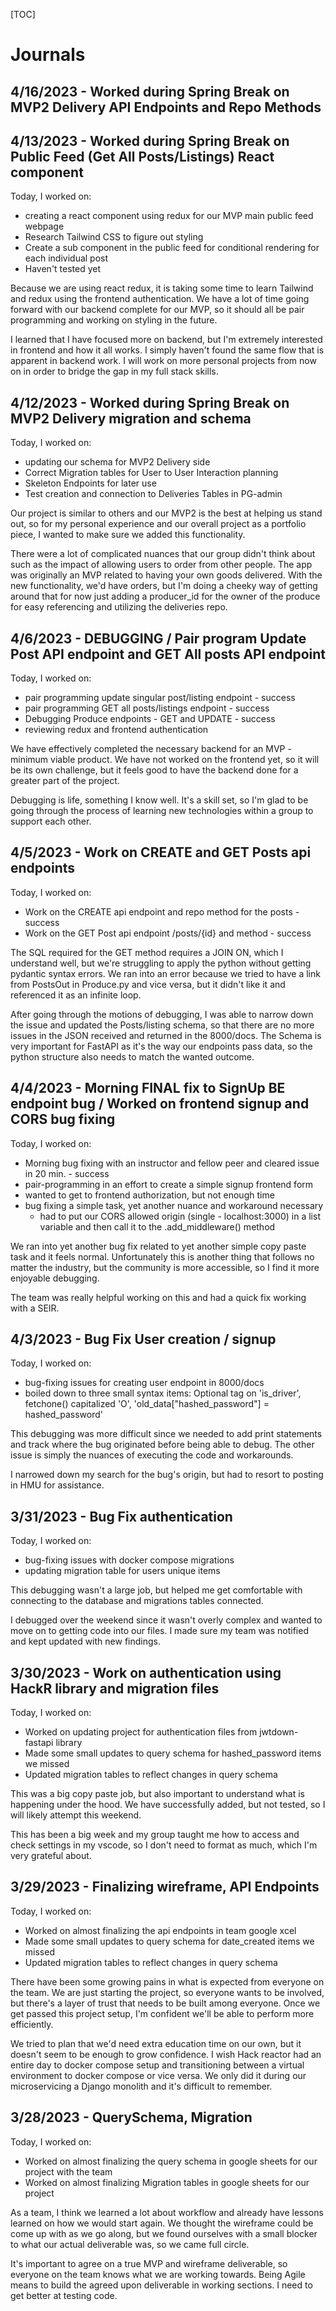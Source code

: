 [TOC]

# Journals

## 4/16/2023 - Worked during Spring Break on MVP2 Delivery API Endpoints and Repo Methods

## 4/13/2023 - Worked during Spring Break on Public Feed (Get All Posts/Listings) React component

Today, I worked on:

- creating a react component using redux for our MVP main public feed webpage
- Research Tailwind CSS to figure out styling
- Create a sub component in the public feed for conditional rendering for each individual post
- Haven't tested yet

Because we are using react redux, it is taking some time to learn Tailwind and redux using the
frontend authentication. We have a lot of time going forward with our backend complete for our MVP,
so it should all be pair programming and working on styling in the future.

I learned that I have focused more on backend, but I'm extremely interested in frontend and how it all
works. I simply haven't found the same flow that is apparent in backend work. I will work on more personal
projects from now on in order to bridge the gap in my full stack skills.

## 4/12/2023 - Worked during Spring Break on MVP2 Delivery migration and schema

Today, I worked on:

- updating our schema for MVP2 Delivery side
- Correct Migration tables for User to User Interaction planning
- Skeleton Endpoints for later use
- Test creation and connection to Deliveries Tables in PG-admin

Our project is similar to others and our MVP2 is the best at helping us stand out,
so for my personal experience and our overall project as a portfolio piece, I wanted
to make sure we added this functionality.

There were a lot of complicated nuances that our group didn't think about such as the impact
of allowing users to order from other people. The app was originally an MVP related to having
your own goods delivered. With the new functionality, we'd have orders, but I'm doing a cheeky
way of getting around that for now just adding a producer_id for the owner of the produce
for easy referencing and utilizing the deliveries repo.

## 4/6/2023 - DEBUGGING / Pair program Update Post API endpoint and GET All posts API endpoint

Today, I worked on:

- pair programming update singular post/listing endpoint - success
- pair programming GET all posts/listings endpoint - success
- Debugging Produce endpoints - GET and UPDATE - success
- reviewing redux and frontend authentication

We have effectively completed the necessary backend for an MVP - minimum viable product.
We have not worked on the frontend yet, so it will be its own challenge, but it feels good
to have the backend done for a greater part of the project.

Debugging is life, something I know well. It's a skill set, so I'm glad to be going through the
process of learning new technologies within a group to support each other.

## 4/5/2023 - Work on CREATE and GET Posts api endpoints

Today, I worked on:

- Work on the CREATE api endpoint and repo method for the posts - success
- Work on the GET Post api endpoint /posts/{id} and method - success

The SQL required for the GET method requires a JOIN ON, which I understand well,
but we're struggling to apply the python without getting pydantic syntax errors.
We ran into an error because we tried to have a link from PostsOut in Produce.py and
vice versa, but it didn't like it and referenced it as an infinite loop.

After going through the motions of debugging, I was able to narrow down the issue and
updated the Posts/listing schema, so that there are no more issues in the JSON received and
returned in the 8000/docs. The Schema is very important for FastAPI as it's the way
our endpoints pass data, so the python structure also needs to match the wanted outcome.

## 4/4/2023 - Morning FINAL fix to SignUp BE endpoint bug / Worked on frontend signup and CORS bug fixing

Today, I worked on:

- Morning bug fixing with an instructor and fellow peer and cleared issue in 20 min. - success
- pair-programming in an effort to create a simple signup frontend form
- wanted to get to frontend authorization, but not enough time
- bug fixing a simple task, yet another nuance and workaround necessary
  - had to put our CORS allowed origin (single - localhost:3000) in a list variable and then call it to the .add_middleware() method

We ran into yet another bug fix related to yet another simple copy paste task and it feels normal.
Unfortunately this is another thing that follows no matter the industry, but the community is more
accessible, so I find it more enjoyable debugging.

The team was really helpful working on this and had a quick fix working with a SEIR.

## 4/3/2023 - Bug Fix User creation / signup

Today, I worked on:

- bug-fixing issues for creating user endpoint in 8000/docs
- boiled down to three small syntax items: Optional tag on 'is_driver', fetchone() capitalized 'O', 'old_data["hashed_password"] = hashed_password'

This debugging was more difficult since we needed to add print statements and track
where the bug originated before being able to debug. The other issue is simply the
nuances of executing the code and workarounds.

I narrowed down my search for the bug's origin, but had to resort to posting in HMU for assistance.

## 3/31/2023 - Bug Fix authentication

Today, I worked on:

- bug-fixing issues with docker compose migrations
- updating migration table for users unique items

This debugging wasn't a large job, but helped me get comfortable with connecting to
the database and migrations tables connected.

I debugged over the weekend since it wasn't overly complex and wanted to move on to
getting code into our files. I made sure my team was notified and kept updated with
new findings.

## 3/30/2023 - Work on authentication using HackR library and migration files

Today, I worked on:

- Worked on updating project for authentication files from jwtdown-fastapi library
- Made some small updates to query schema for hashed_password items we missed
- Updated migration tables to reflect changes in query schema

This was a big copy paste job, but also important to understand what is happening under the hood.
We have successfully added, but not tested, so I will likely attempt this weekend.

This has been a big week and my group taught me how to access and check settings in my vscode, so
I don't need to format as much, which I'm very grateful about.

## 3/29/2023 - Finalizing wireframe, API Endpoints

Today, I worked on:

- Worked on almost finalizing the api endpoints in team google xcel
- Made some small updates to query schema for date_created items we missed
- Updated migration tables to reflect changes in query schema

There have been some growing pains in what is expected from everyone on the team. We are
just starting the project, so everyone wants to be involved, but there's a layer of trust
that needs to be built among everyone. Once we get passed this project setup, I'm confident
we'll be able to perform more efficiently.

We tried to plan that we'd need extra education time on our own, but it doesn't seem to be
enough to grow confidence. I wish Hack reactor had an entire day to docker compose setup and
transitioning between a virtual environment to docker compose or vice versa. We only did it
during our microservicing a Django monolith and it's difficult to remember.

## 3/28/2023 - QuerySchema, Migration

Today, I worked on:

- Worked on almost finalizing the query schema in google sheets for our project
  with the team
- Worked on almost finalizing Migration tables in google sheets for our project

As a team, I think we learned a lot about workflow and already have lessons learned
on how we would start again. We thought the wireframe could be come up with as
we go along, but we found ourselves with a small blocker to what our actual deliverable
was, so we came full circle.

It's important to agree on a true MVP and wireframe deliverable, so everyone on the team
knows what we are working towards. Being Agile means to build the agreed upon deliverable
in working sections. I need to get better at testing code.
